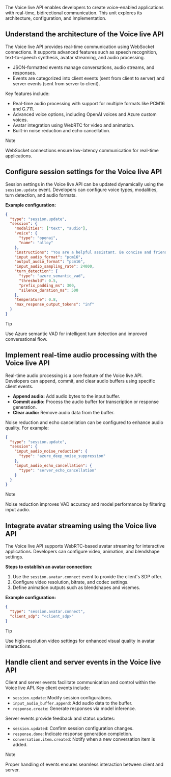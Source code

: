 The Voice live API enables developers to create voice-enabled applications with real-time, bidirectional communication. This unit explores its architecture, configuration, and implementation.

## Understand the architecture of the Voice live API

The Voice live API provides real-time communication using WebSocket connections. It supports advanced features such as speech recognition, text-to-speech synthesis, avatar streaming, and audio processing.

- JSON-formatted events manage conversations, audio streams, and responses.
- Events are categorized into client events (sent from client to server) and server events (sent from server to client).

Key features include:
- Real-time audio processing with support for multiple formats like PCM16 and G.711.
- Advanced voice options, including OpenAI voices and Azure custom voices.
- Avatar integration using WebRTC for video and animation.
- Built-in noise reduction and echo cancellation.

> [!NOTE]
> WebSocket connections ensure low-latency communication for real-time applications.

## Configure session settings for the Voice live API

Session settings in the Voice live API can be updated dynamically using the `session.update` event. Developers can configure voice types, modalities, turn detection, and audio formats.

**Example configuration:**
```json
{
  "type": "session.update",
  "session": {
    "modalities": ["text", "audio"],
    "voice": {
      "type": "openai",
      "name": "alloy"
    },
    "instructions": "You are a helpful assistant. Be concise and friendly.",
    "input_audio_format": "pcm16",
    "output_audio_format": "pcm16",
    "input_audio_sampling_rate": 24000,
    "turn_detection": {
      "type": "azure_semantic_vad",
      "threshold": 0.5,
      "prefix_padding_ms": 300,
      "silence_duration_ms": 500
    },
    "temperature": 0.8,
    "max_response_output_tokens": "inf"
  }
}
```

> [!TIP]
> Use Azure semantic VAD for intelligent turn detection and improved conversational flow.

## Implement real-time audio processing with the Voice live API

Real-time audio processing is a core feature of the Voice live API. Developers can append, commit, and clear audio buffers using specific client events.

- **Append audio:** Add audio bytes to the input buffer.
- **Commit audio:** Process the audio buffer for transcription or response generation.
- **Clear audio:** Remove audio data from the buffer.

Noise reduction and echo cancellation can be configured to enhance audio quality. For example:
```json
{
  "type": "session.update",
  "session": {
    "input_audio_noise_reduction": {
      "type": "azure_deep_noise_suppression"
    },
    "input_audio_echo_cancellation": {
      "type": "server_echo_cancellation"
    }
  }
}
```

> [!NOTE]
> Noise reduction improves VAD accuracy and model performance by filtering input audio.

## Integrate avatar streaming using the Voice live API

The Voice live API supports WebRTC-based avatar streaming for interactive applications. Developers can configure video, animation, and blendshape settings.

**Steps to establish an avatar connection:**
1. Use the `session.avatar.connect` event to provide the client's SDP offer.
2. Configure video resolution, bitrate, and codec settings.
3. Define animation outputs such as blendshapes and visemes.

**Example configuration:**
```json
{
  "type": "session.avatar.connect",
  "client_sdp": "<client_sdp>"
}
```

> [!TIP]
> Use high-resolution video settings for enhanced visual quality in avatar interactions.

## Handle client and server events in the Voice live API

Client and server events facilitate communication and control within the Voice live API. Key client events include:

- `session.update`: Modify session configurations.
- `input_audio_buffer.append`: Add audio data to the buffer.
- `response.create`: Generate responses via model inference.

Server events provide feedback and status updates:
- `session.updated`: Confirm session configuration changes.
- `response.done`: Indicate response generation completion.
- `conversation.item.created`: Notify when a new conversation item is added.

> [!NOTE]
> Proper handling of events ensures seamless interaction between client and server.
